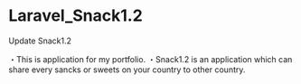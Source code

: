# Laravel_Snack1.2
Update Snack1.2

・This is application for my portfolio.
・Snack1.2 is an application which can share every sancks or sweets on your country to other country.
